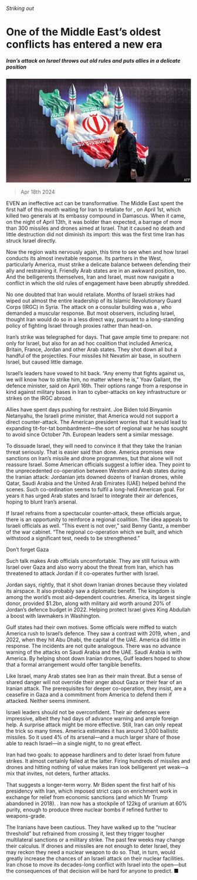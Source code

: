 ###### Striking out

# One of the Middle East’s oldest conflicts has entered a new era 

##### Iran’s attack on Israel throws out old rules and puts allies in a delicate position 

![image](images/20240420_MAP002.jpg) 

> Apr 18th 2024 

EVEN an ineffective act can be transformative. The Middle East spent the first half of this month waiting for Iran to retaliate for , on April 1st, which killed two generals at its embassy compound in Damascus. When it came, on the night of April 13th, it was bolder than expected, a barrage of more than 300 missiles and drones aimed at Israel. That it caused no death and little destruction did not diminish its import: this was the first time Iran has struck Israel directly.

Now the region waits nervously again, this time to see when and how Israel conducts its almost inevitable response. Its partners in the West, particularly America, must strike a delicate balance between defending their ally and restraining it. Friendly Arab states are in an awkward position, too. And the belligerents themselves, Iran and Israel, must now navigate a conflict in which the old rules of engagement have been abruptly shredded.


No one doubted that Iran would retaliate. Months of Israeli strikes had wiped out almost the entire leadership of its Islamic Revolutionary Guard Corps (IRGC) in Syria. The attack on a consular building was a , who demanded a muscular response. But most observers, including Israel, thought Iran would do so in a less direct way, pursuant to a long-standing policy of fighting Israel through proxies rather than head-on.

Iran’s strike was telegraphed for days. That gave ample time to prepare: not only for Israel, but also for an ad hoc coalition that included America, Britain, France, Jordan and other Arab states. They shot down all but a handful of the projectiles. Four missiles hit Nevatim air base, in southern Israel, but caused little damage.

Israel’s leaders have vowed to hit back. “Any enemy that fights against us, we will know how to strike him, no matter where he is,” Yoav Gallant, the defence minister, said on April 16th. Their options range from a response in kind against military bases in Iran to cyber-attacks on key infrastructure or strikes on the IRGC abroad.

Allies have spent days pushing for restraint. Joe Biden told Binyamin Netanyahu, the Israeli prime minister, that America would not support a direct counter-attack. The American president worries that it would lead to expanding tit-for-tat bombardment—the sort of regional war he has sought to avoid since October 7th. European leaders sent a similar message.

To dissuade Israel, they will need to convince it that they take the Iranian threat seriously. That is easier said than done. America promises new sanctions on Iran’s missile and drone programmes, but that alone will not reassure Israel. Some American officials suggest a loftier idea. They point to the unprecedented co-operation between Western and Arab states during the Iranian attack: Jordanian jets downed dozens of Iranian drones, while Qatar, Saudi Arabia and the United Arab Emirates (UAE) helped behind the scenes. Such co-ordination seems to fulfil a long-held American goal. For years it has urged Arab states and Israel to integrate their air defences, hoping to blunt Iran’s arsenal.

If Israel refrains from a spectacular counter-attack, these officials argue, there is an opportunity to reinforce a regional coalition. The idea appeals to Israeli officials as well. “This event is not over,” said Benny Gantz, a member of the war cabinet. “The regional co-operation which we built, and which withstood a significant test, needs to be strengthened.”

Don’t forget Gaza

Such talk makes Arab officials uncomfortable. They are still furious with Israel over Gaza and also worry about the threat from Iran, which has threatened to attack Jordan if it co-operates further with Israel.

Jordan says, rightly, that it shot down Iranian drones because they violated its airspace. It also probably saw a diplomatic benefit. The kingdom is among the world’s most aid-dependent countries. America, its largest single donor, provided $1.2bn, along with military aid worth around 20% of Jordan’s defence budget in 2022. Helping protect Israel gives King Abdullah a boost with lawmakers in Washington.

Gulf states had their own motives. Some officials were miffed to watch America rush to Israel’s defence. They saw a contrast with 2019, when , and 2022, when they hit Abu Dhabi, the capital of the UAE. America did little in response. The incidents are not quite analogous. There was no advance warning of the attacks on Saudi Arabia and the UAE. Saudi Arabia is  with America. By helping shoot down Iranian drones, Gulf leaders hoped to show that a formal arrangement would offer tangible benefits.

Like Israel, many Arab states see Iran as their main threat. But a sense of shared danger will not override their anger about Gaza or their fear of an Iranian attack. The prerequisites for deeper co-operation, they insist, are a ceasefire in Gaza and a commitment from America to defend them if attacked. Neither seems imminent.

Israeli leaders should not be overconfident. Their air defences were impressive, albeit they had days of advance warning and ample foreign help. A surprise attack might be more effective. Still, Iran can only repeat the trick so many times. America estimates it has around 3,000 ballistic missiles. So it used 4% of its arsenal—and a much larger share of those able to reach Israel—in a single night, to no great effect.

Iran had two goals: to appease hardliners and to deter Israel from future strikes. It almost certainly failed at the latter. Firing hundreds of missiles and drones and hitting nothing of value makes Iran look belligerent yet weak—a mix that invites, not deters, further attacks.

That suggests a longer-term worry. Mr Biden spent the first half of his presidency  with Iran, which imposed strict caps on enrichment work in exchange for relief from economic sanctions (and which Mr Trump abandoned in 2018). . Iran now has a stockpile of 122kg of uranium at 60% purity, enough to produce three nuclear bombs if refined further to weapons-grade.

The Iranians have been cautious. They have walked up to the “nuclear threshold” but refrained from crossing it, lest they trigger tougher multilateral sanctions or a military strike. The past few weeks may change their calculus. If drones and missiles are not enough to deter Israel, they may reckon they need a nuclear weapon to do so. That, in turn, would greatly increase the chances of an Israeli attack on their nuclear facilities. Iran chose to move its decades-long conflict with Israel into the open—but the consequences of that decision will be hard for anyone to predict. ■


